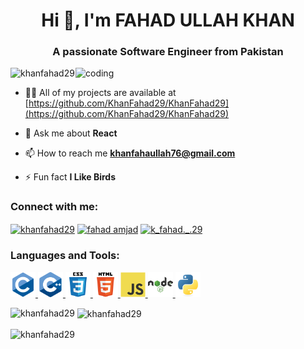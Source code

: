 <h1 align="center">Hi 👋, I'm FAHAD ULLAH KHAN</h1>
<h3 align="center">A passionate Software Engineer from Pakistan</h3>
<img align="right" alt="coding" width="400" src"downlod.png">

<p align="left"> <img src="https://komarev.com/ghpvc/?username=khanfahad29&label=Profile%20views&color=0e75b6&style=flat" alt="khanfahad29" /> </p>

- 👨‍💻 All of my projects are available at [https://github.com/KhanFahad29/KhanFahad29](https://github.com/KhanFahad29/KhanFahad29)

- 💬 Ask me about **React**

- 📫 How to reach me **khanfahaullah76@gmail.com**

- ⚡ Fun fact **I Like Birds**

<h3 align="left">Connect with me:</h3>
<p align="left">
<a href="https://linkedin.com/in/khanfahad29" target="blank"><img align="center" src="https://raw.githubusercontent.com/rahuldkjain/github-profile-readme-generator/master/src/images/icons/Social/linked-in-alt.svg" alt="khanfahad29" height="30" width="40" /></a>
<a href="https://fb.com/fahad amjad" target="blank"><img align="center" src="https://raw.githubusercontent.com/rahuldkjain/github-profile-readme-generator/master/src/images/icons/Social/facebook.svg" alt="fahad amjad" height="30" width="40" /></a>
<a href="https://instagram.com/k_fahad._.29" target="blank"><img align="center" src="https://raw.githubusercontent.com/rahuldkjain/github-profile-readme-generator/master/src/images/icons/Social/instagram.svg" alt="k_fahad._.29" height="30" width="40" /></a>
</p>

<h3 align="left">Languages and Tools:</h3>
<p align="left"> <a href="https://www.cprogramming.com/" target="_blank" rel="noreferrer"> <img src="https://raw.githubusercontent.com/devicons/devicon/master/icons/c/c-original.svg" alt="c" width="40" height="40"/> </a> <a href="https://www.w3schools.com/cpp/" target="_blank" rel="noreferrer"> <img src="https://raw.githubusercontent.com/devicons/devicon/master/icons/cplusplus/cplusplus-original.svg" alt="cplusplus" width="40" height="40"/> </a> <a href="https://www.w3schools.com/css/" target="_blank" rel="noreferrer"> <img src="https://raw.githubusercontent.com/devicons/devicon/master/icons/css3/css3-original-wordmark.svg" alt="css3" width="40" height="40"/> </a> <a href="https://www.w3.org/html/" target="_blank" rel="noreferrer"> <img src="https://raw.githubusercontent.com/devicons/devicon/master/icons/html5/html5-original-wordmark.svg" alt="html5" width="40" height="40"/> </a> <a href="https://developer.mozilla.org/en-US/docs/Web/JavaScript" target="_blank" rel="noreferrer"> <img src="https://raw.githubusercontent.com/devicons/devicon/master/icons/javascript/javascript-original.svg" alt="javascript" width="40" height="40"/> </a> <a href="https://nodejs.org" target="_blank" rel="noreferrer"> <img src="https://raw.githubusercontent.com/devicons/devicon/master/icons/nodejs/nodejs-original-wordmark.svg" alt="nodejs" width="40" height="40"/> </a> <a href="https://www.python.org" target="_blank" rel="noreferrer"> <img src="https://raw.githubusercontent.com/devicons/devicon/master/icons/python/python-original.svg" alt="python" width="40" height="40"/> </a> </p>

<p><img align="left" src="https://github-readme-stats.vercel.app/api/top-langs?username=khanfahad29&show_icons=true&locale=en&layout=compact" alt="khanfahad29" /></p>

<p>&nbsp;<img align="center" src="https://github-readme-stats.vercel.app/api?username=khanfahad29&show_icons=true&locale=en" alt="khanfahad29" /></p>

<p><img align="center" src="https://github-readme-streak-stats.herokuapp.com/?user=khanfahad29&" alt="khanfahad29" /></p>
